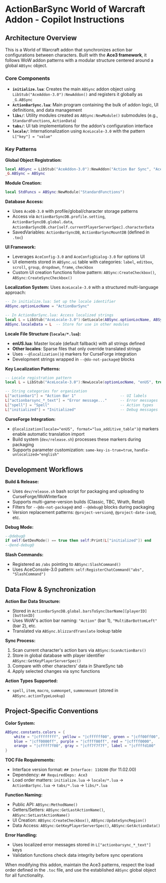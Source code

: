 # ActionBarSync World of Warcraft Addon - Copilot Instructions

## Architecture Overview

This is a World of Warcraft addon that synchronizes action bar configurations between characters. Built with the **Ace3 framework**, it follows WoW addon patterns with a modular structure centered around a global `ABSync` object.

### Core Components

- **`initialize.lua`**: Creates the main `ABSync` addon object using `LibStub("AceAddon-3.0"):NewAddon()` and registers it globally as `_G.ABSync`
- **`ActionBarSync.lua`**: Main program containing the bulk of addon logic, UI definitions, and data management
- **`libs/`**: Utility modules created as `ABSync:NewModule()` submodules (e.g., `StandardFunctions`, `ActionData`)
- **`tabs/`**: UI tab implementations for the addon's configuration interface
- **`locale/`**: Internationalization using `AceLocale-3.0` with the pattern `L["key"] = "value"`

### Key Patterns

**Global Object Registration:**
```lua
local ABSync = LibStub("AceAddon-3.0"):NewAddon("Action Bar Sync", "AceHook-3.0", "AceConsole-3.0", "AceEvent-3.0")
_G.ABSync = ABSync
```

**Module Creation:**
```lua
local StdFuncs = ABSync:NewModule("StandardFunctions")
```

**Database Access:**
- Uses `AceDB-3.0` with profile/global/character storage patterns
- Access via `ActionBarSyncDB.profile.setting`, `ActionBarSyncDB.global.data`, `ActionBarSyncDB.char[self.currentPlayerServerSpec].characterData`
- SavedVariables: `ActionBarSyncDB`, `ActionBarSyncMountDB` (defined in `.toc`)

**UI Framework:**
- Leverages `AceConfig-3.0` and `AceConfigDialog-3.0` for options UI
- UI elements stored in `ABSync.ui` table with categories: `label`, `editbox`, `scroll`, `group`, `dropdown`, `frame`, `checkbox`
- Custom UI creation functions follow pattern: `ABSync:CreateCheckbox()`, `ABSync:CreateSyncCheckbox()`

**Localization System:**
Uses `AceLocale-3.0` with a structured multi-language approach:

```lua
-- In initialize.lua: Set up the locale identifier
ABSync.optionLocName = "ActionBarSync"

-- In ActionBarSync.lua: Access localized strings
local L = LibStub("AceLocale-3.0"):GetLocale(ABSync.optionLocName, ABSync.localeSilent)
ABSync.localeData = L  -- Store for use in other modules
```

**Locale File Structure (`locale/*.lua`):**
- **enUS.lua**: Master locale (default fallback) with all strings defined
- **Other locales**: Sparse files that only override translated strings
- Uses `--@localization()@` markers for CurseForge integration
- Development strings wrapped in `--@do-not-package@` blocks

**Key Localization Patterns:**
```lua
-- Locale registration pattern
local L = LibStub("AceLocale-3.0"):NewLocale(optionLocName, "enUS", true, silent)

-- String categories for organization
L["actionbar1"] = "Action Bar 1"                    -- UI labels
L["actionbarsync_*_text"] = "Error message..."      -- Error messages  
L["spell"] = "Spell"                                -- Action types
L["initialized"] = "Initialized"                    -- Debug messages
```

**CurseForge Integration:**
- `@localization(locale="enUS", format="lua_additive_table")@` markers enable automatic translation import
- Build system (`dev/release.sh`) processes these markers during packaging
- Supports parameter customization: `same-key-is-true=true`, `handle-unlocalized="english"`

## Development Workflows

**Build & Release:**
- Uses `dev/release.sh` bash script for packaging and uploading to CurseForge/WoWInterface
- Supports multi-game-version builds (Classic, TBC, Wrath, Retail)
- Filters for `--@do-not-package@` and `--@debug@` blocks during packaging
- Version replacement patterns: `@project-version@`, `@project-date-iso@`, etc.

**Debug Mode:**
```lua
--@debug@ 
if self:GetDevMode() == true then self:Print(L["initialized"]) end
--@end-debug@
```

**Slash Commands:**
- Registered as `/abs` pointing to `ABSync:SlashCommand()`
- Uses AceConsole-3.0 pattern: `self:RegisterChatCommand("abs", "SlashCommand")`

## Data Flow & Synchronization

**Action Bar Data Structure:**
- Stored in `ActionBarSyncDB.global.barsToSync[barName][playerID][buttonID]`
- Uses WoW's action bar naming: `"Action"` (bar 1), `"MultiBarBottomLeft"` (bar 2), etc.
- Translated via `ABSync.blizzardTranslate` lookup table

**Sync Process:**
1. Scan current character's action bars via `ABSync:ScanActionBars()`
2. Store in global database with player identifier `ABSync:GetKeyPlayerServerSpec()`
3. Compare with other characters' data in ShareSync tab
4. Apply selected changes via sync functions

**Action Types Supported:**
- `spell`, `item`, `macro`, `summonpet`, `summonmount` (stored in `ABSync.actionTypeLookup`)

## Project-Specific Conventions

**Color System:**
```lua
ABSync.constants.colors = {
    white = "|cffffffff", yellow = "|cffffff00", green = "|cff00ff00",
    blue = "|cff0000ff", purple = "|cffff00ff", red = "|cffff0000",
    orange = "|cffff7f00", gray = "|cff7f7f7f", label = "|cffffd100"
}
```

**TOC File Requirements:**
- Interface version format: `## Interface: 110200` (for 11.02.00)
- Dependency: `## RequiredDeps: Ace3` 
- Load order matters: `initialize.lua` → `locale/*.lua` → `ActionBarSync.lua` → `tabs/*.lua` → `libs/*.lua`

**Function Naming:**
- Public API: `ABSync:MethodName()` 
- Getters/Setters: `ABSync:GetLastActionName()`, `ABSync:SetLastActionName()`
- UI Creation: `ABSync:CreateCheckbox()`, `ABSync:UpdateSyncRegion()`
- Data Access: `ABSync:GetKeyPlayerServerSpec()`, `ABSync:GetActionData()`

**Error Handling:**
- Uses localized error messages stored in `L["actionbarsync_*_text"]` keys
- Validation functions check data integrity before sync operations

When modifying this addon, maintain the Ace3 patterns, respect the load order defined in the `.toc` file, and use the established `ABSync` global object for all functionality.
